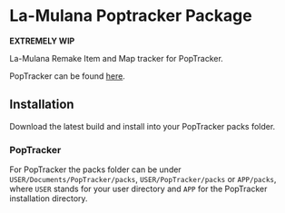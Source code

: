# La-Mulana Poptracker Package

**EXTREMELY WIP**

La-Mulana Remake Item and Map tracker for PopTracker.

PopTracker can be found [here](https://github.com/black-sliver/PopTracker/releases).

## Installation

Download the latest build and install into your PopTracker packs folder.

### PopTracker

For PopTracker the packs folder can be under `USER/Documents/PopTracker/packs`, `USER/PopTracker/packs` or `APP/packs`, where `USER` stands for your user directory and `APP` for the PopTracker installation directory.
